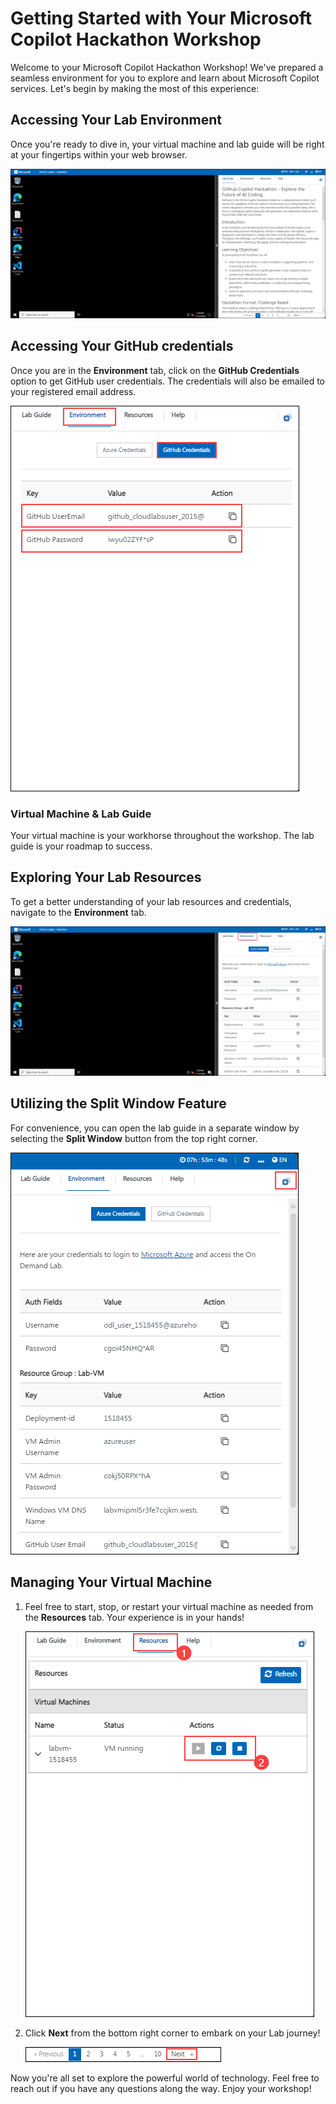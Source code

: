 # Getting Started with Your Microsoft Copilot Hackathon Workshop

Welcome to your Microsoft Copilot Hackathon Workshop! We've prepared a seamless environment for you to explore and learn about Microsoft Copilot services. Let's begin by making the most of this experience:

## Accessing Your Lab Environment

Once you're ready to dive in, your virtual machine and lab guide will be right at your fingertips within your web browser.

![](../../media/new-github-copilot-hack-01.png)

## Accessing Your GitHub credentials

Once you are in the **Environment** tab, click on the **GitHub Credentials** option to get GitHub user credentials. The credentials will also be emailed to your registered email address.

![](../../media/new-github-copilot-hack-02.png)

### Virtual Machine & Lab Guide

Your virtual machine is your workhorse throughout the workshop. The lab guide is your roadmap to success.

## Exploring Your Lab Resources

To get a better understanding of your lab resources and credentials, navigate to the **Environment** tab.

![](../../media/new-github-copilot-hack-03.png)

## Utilizing the Split Window Feature

For convenience, you can open the lab guide in a separate window by selecting the **Split Window** button from the top right corner.

![](../../media/new-github-copilot-hack-04.png)

## Managing Your Virtual Machine

1. Feel free to start, stop, or restart your virtual machine as needed from the **Resources** tab. Your experience is in your hands!

    ![](../../media/new-github-copilot-hack-05.png)

1. Click **Next** from the bottom right corner to embark on your Lab journey!

    ![](../../media/github-hack-getting-6.png)

Now you're all set to explore the powerful world of technology. Feel free to reach out if you have any questions along the way. Enjoy your workshop!
